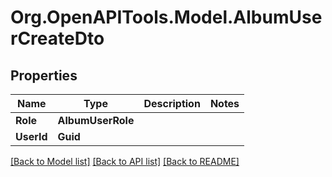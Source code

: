 # Org.OpenAPITools.Model.AlbumUserCreateDto

## Properties

Name | Type | Description | Notes
------------ | ------------- | ------------- | -------------
**Role** | **AlbumUserRole** |  | 
**UserId** | **Guid** |  | 

[[Back to Model list]](../../README.md#documentation-for-models) [[Back to API list]](../../README.md#documentation-for-api-endpoints) [[Back to README]](../../README.md)

